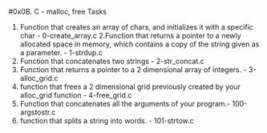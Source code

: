 #0x0B. C - malloc, free
Tasks
1. Function that creates an array of chars, and initializes it with a specific char - 0-create_array.c
2.Function that returns a pointer to a newly allocated space in memory, which contains a copy of the string given as a parameter. - 1-strdup.c
3. Function that concatenates two strings - 2-str_concat.c
4. Function that returns a pointer to a 2 dimensional array of integers. - 3-alloc_grid.c
5. function that frees a 2 dimensional grid previously created by your alloc_grid function - 4-free_grid.c
6. Function that concatenates all the arguments of your program.- 100-argstostr.c
7. function that splits a string into words. - 101-strtow.c